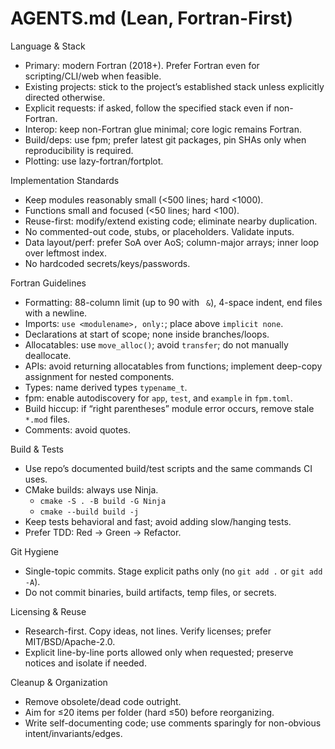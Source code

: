 # AGENTS.md (Lean, Fortran-First)

Language & Stack
- Primary: modern Fortran (2018+). Prefer Fortran even for scripting/CLI/web when feasible.
- Existing projects: stick to the project’s established stack unless explicitly directed otherwise.
- Explicit requests: if asked, follow the specified stack even if non-Fortran.
- Interop: keep non-Fortran glue minimal; core logic remains Fortran.
- Build/deps: use fpm; prefer latest git packages, pin SHAs only when reproducibility is required.
- Plotting: use lazy-fortran/fortplot.

Implementation Standards
- Keep modules reasonably small (<500 lines; hard <1000).
- Functions small and focused (<50 lines; hard <100).
- Reuse-first: modify/extend existing code; eliminate nearby duplication.
- No commented-out code, stubs, or placeholders. Validate inputs.
- Data layout/perf: prefer SoA over AoS; column-major arrays; inner loop over leftmost index.
- No hardcoded secrets/keys/passwords.

Fortran Guidelines
- Formatting: 88-column limit (up to 90 with ` &`), 4-space indent, end files with a newline.
- Imports: `use <modulename>, only:`; place above `implicit none`.
- Declarations at start of scope; none inside branches/loops.
- Allocatables: use `move_alloc()`; avoid `transfer`; do not manually deallocate.
- APIs: avoid returning allocatables from functions; implement deep-copy assignment for nested components.
- Types: name derived types `typename_t`.
- fpm: enable autodiscovery for `app`, `test`, and `example` in `fpm.toml`.
- Build hiccup: if “right parentheses” module error occurs, remove stale `*.mod` files.
- Comments: avoid quotes.

Build & Tests
- Use repo’s documented build/test scripts and the same commands CI uses.
- CMake builds: always use Ninja.
  - `cmake -S . -B build -G Ninja`
  - `cmake --build build -j`
- Keep tests behavioral and fast; avoid adding slow/hanging tests.
- Prefer TDD: Red → Green → Refactor.

Git Hygiene
- Single-topic commits. Stage explicit paths only (no `git add .` or `git add -A`).
- Do not commit binaries, build artifacts, temp files, or secrets.

Licensing & Reuse
- Research-first. Copy ideas, not lines. Verify licenses; prefer MIT/BSD/Apache-2.0.
- Explicit line-by-line ports allowed only when requested; preserve notices and isolate if needed.

Cleanup & Organization
- Remove obsolete/dead code outright.
- Aim for ≤20 items per folder (hard ≤50) before reorganizing.
- Write self-documenting code; use comments sparingly for non-obvious intent/invariants/edges.
